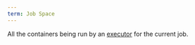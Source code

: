```yaml
---
term: Job Space
---
```

All the containers being run by an [executor](#executor) for the current job.
